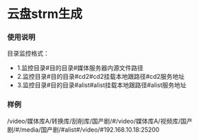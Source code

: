 # 云盘strm生成

### 使用说明

目录监控格式：

- 1.监控目录#目的目录#媒体服务器内源文件路径
- 2.监控目录#目的目录#cd2#cd2挂载本地跟路径#cd2服务地址
- 3.监控目录#目的目录#alist#alist挂载本地跟路径#alist服务地址


### 样例
/video/媒体库A/转换库/刮削库/国产剧/#/video/媒体库A/视频库/国产剧/#/media/国产剧/#alist#/video/#192.168.10.18:25200
